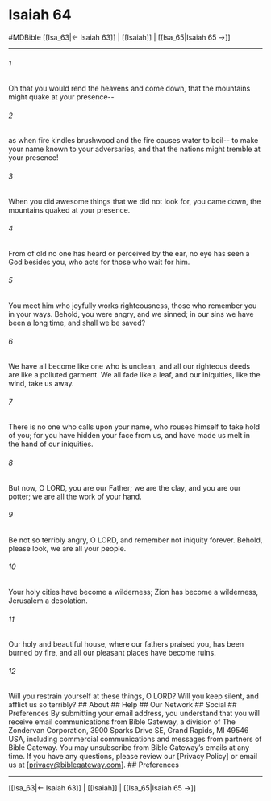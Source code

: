 # Isaiah 64
#MDBible
[[Isa_63|← Isaiah 63]] | [[Isaiah]] | [[Isa_65|Isaiah 65 →]]

***






###### 1 


Oh that you would rend the heavens and come down, that the mountains might quake at your presence-- 





###### 2 


as when fire kindles brushwood and the fire causes water to boil-- to make your name known to your adversaries, and that the nations might tremble at your presence! 





###### 3 


When you did awesome things that we did not look for, you came down, the mountains quaked at your presence. 





###### 4 


From of old no one has heard or perceived by the ear, no eye has seen a God besides you, who acts for those who wait for him. 





###### 5 


You meet him who joyfully works righteousness, those who remember you in your ways. Behold, you were angry, and we sinned; in our sins we have been a long time, and shall we be saved? 





###### 6 


We have all become like one who is unclean, and all our righteous deeds are like a polluted garment. We all fade like a leaf, and our iniquities, like the wind, take us away. 





###### 7 


There is no one who calls upon your name, who rouses himself to take hold of you; for you have hidden your face from us, and have made us melt in the hand of our iniquities. 





###### 8 


But now, O LORD, you are our Father; we are the clay, and you are our potter; we are all the work of your hand. 





###### 9 


Be not so terribly angry, O LORD, and remember not iniquity forever. Behold, please look, we are all your people. 





###### 10 


Your holy cities have become a wilderness; Zion has become a wilderness, Jerusalem a desolation. 





###### 11 


Our holy and beautiful house, where our fathers praised you, has been burned by fire, and all our pleasant places have become ruins. 





###### 12 


Will you restrain yourself at these things, O LORD? Will you keep silent, and afflict us so terribly? ## About ## Help ## Our Network ## Social ## Preferences By submitting your email address, you understand that you will receive email communications from Bible Gateway, a division of The Zondervan Corporation, 3900 Sparks Drive SE, Grand Rapids, MI 49546 USA, including commercial communications and messages from partners of Bible Gateway. You may unsubscribe from Bible Gateway&rsquo;s emails at any time. If you have any questions, please review our [Privacy Policy] or email us at [privacy@biblegateway.com]. ## Preferences

***

[[Isa_63|← Isaiah 63]] | [[Isaiah]] | [[Isa_65|Isaiah 65 →]]
